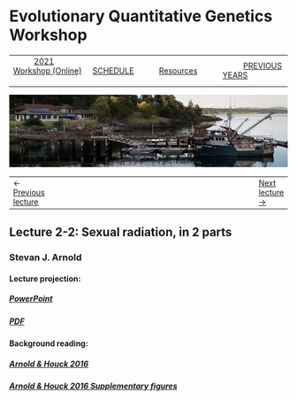 
# Evolutionary Quantitative Genetics Workshop #

|        |        |        |    |
|--------|---------------------------------------------|--------------------|------------------------------------------|
| &nbsp;&nbsp;&nbsp;&nbsp;&nbsp;&nbsp;&nbsp;&nbsp;&nbsp; [2021 Workshop (Online)](/index.html) &nbsp;&nbsp;&nbsp;&nbsp;&nbsp;&nbsp;&nbsp;&nbsp;&nbsp; | &nbsp;&nbsp;&nbsp;&nbsp;&nbsp;&nbsp;&nbsp;&nbsp;&nbsp;&nbsp;&nbsp;&nbsp; [SCHEDULE](schedule.html) &nbsp;&nbsp;&nbsp;&nbsp;&nbsp;&nbsp;&nbsp;&nbsp;&nbsp; | &nbsp;&nbsp;&nbsp;&nbsp;&nbsp;&nbsp;&nbsp;&nbsp;&nbsp;&nbsp;&nbsp;&nbsp; [Resources](resources.html) &nbsp;&nbsp;&nbsp;&nbsp;&nbsp;&nbsp;&nbsp;&nbsp;&nbsp; | &nbsp;&nbsp;&nbsp;&nbsp;&nbsp;&nbsp;&nbsp;&nbsp;&nbsp; [PREVIOUS YEARS](previous.html) &nbsp;&nbsp;&nbsp;&nbsp;&nbsp;&nbsp; |


<div align="left">
<img src="/media/FHLimage2018b.jpg" alt="FHL waterfront in 2018">
</div>

<table><tr><td>&larr; <a href="lecture2-1.html">Previous lecture</a></td><td width="665">&nbsp;</td><td> <a href="lecture2-3.html">Next lecture &rarr;</a></td></tr></table>

  

## Lecture 2-2: Sexual radiation, in 2 parts ##

### Stevan J. Arnold ###
  
#### Lecture projection: ####

##### [PowerPoint](https://drive.google.com/file/d/1_kL5vgO3mOvwhv-Le-eykha6CqT6e3R8/view?usp=sharing) #####
##### [PDF](https://drive.google.com/file/d/18zf351TVUHY5MjGV3SXt_QjHCpSn0z64/view?usp=sharing) #####

#### Background reading: ####

##### [Arnold & Houck 2016](https://drive.google.com/file/d/1y7d4Sf4qQK-FLzEKnVlS-j0tkc7VxxXA/view?usp=sharing) #####
##### [Arnold & Houck 2016 Supplementary figures](https://drive.google.com/file/d/1IpMmpz8rTCZOj0o8nd5b5N1f2Vibiur3/view?usp=sharing) #####


